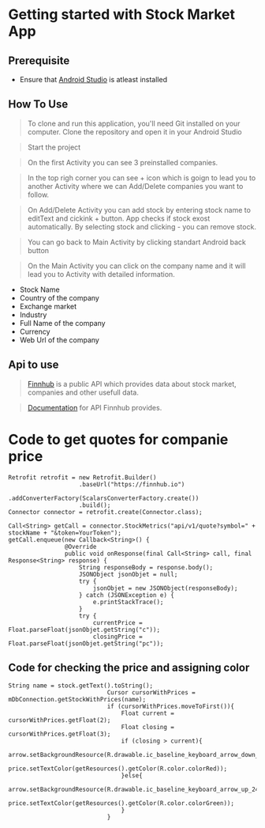 # Getting started with Stock Market App


## Prerequisite

- Ensure that [Android Studio](https://developer.android.com/studio) is atleast installed

## How To Use

> To clone and run this application, you'll need Git installed on your computer. Clone the repository and open it in your Android Studio

> Start the project

> On the first Activity you can see 3 preinstalled companies.

> In the top righ corner you can see + icon which is goign to lead you to another Activity where we can Add/Delete companies you want to follow.

> On Add/Delete Activity you can add stock by entering stock name to editText and cickink + button. App checks if stock exost automatically. By selecting stock and clicking - you can remove stock.

> You can go back to Main Activity by clicking standart Android back button 

> On the Main Activity you can click on the company name and it will lead you to Activity with detailed information.

- Stock Name
- Country of the company
- Exchange market
- Industry
- Full Name of the company
- Currency
- Web Url of the company

## Api to use

> [Finnhub](https://finnhub.io/) is a public API which provides data about stock market, companies and other usefull data.

> [Documentation](https://finnhub.io/docs/api) for API Finnhub provides.

# Code to get quotes for companie price

    Retrofit retrofit = new Retrofit.Builder()
                        .baseUrl("https://finnhub.io")
                        .addConverterFactory(ScalarsConverterFactory.create())
                        .build();
    Connector connector = retrofit.create(Connector.class);

    Call<String> getCall = connector.StockMetrics("api/v1/quote?symbol=" + stockName + "&token=YourToken");
    getCall.enqueue(new Callback<String>() {
                    @Override
                    public void onResponse(final Call<String> call, final Response<String> response) {
                        String responseBody = response.body();
                        JSONObject jsonObjet = null;
                        try {
                            jsonObjet = new JSONObject(responseBody);
                        } catch (JSONException e) {
                            e.printStackTrace();
                        }
                        try {
                            currentPrice = Float.parseFloat(jsonObjet.getString("c"));
                            closingPrice = Float.parseFloat(jsonObjet.getString("pc"));

## Code for checking the price and assigning color

    String name = stock.getText().toString();
                                Cursor cursorWithPrices = mDbConnection.getStockWithPrices(name);
                                if (cursorWithPrices.moveToFirst()){
                                    Float current = cursorWithPrices.getFloat(2);
                                    Float closing = cursorWithPrices.getFloat(3);
                                    if (closing > current){
                                        arrow.setBackgroundResource(R.drawable.ic_baseline_keyboard_arrow_down_24);
                                        price.setTextColor(getResources().getColor(R.color.colorRed));
                                    }else{
                                        arrow.setBackgroundResource(R.drawable.ic_baseline_keyboard_arrow_up_24);
                                        price.setTextColor(getResources().getColor(R.color.colorGreen));
                                    }
                                }